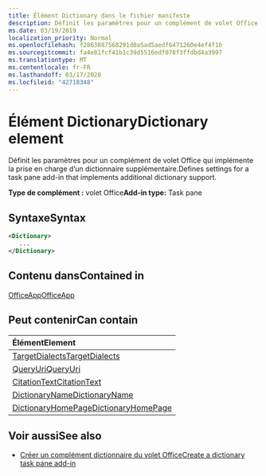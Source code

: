 ```yaml
---
title: Élément Dictionary dans le fichier manifeste
description: Définit les paramètres pour un complément de volet Office qui implémente la prise en charge d’un dictionnaire supplémentaire.
ms.date: 03/19/2019
localization_priority: Normal
ms.openlocfilehash: f2863887568291d0a5ad5aedf6471260e4ef4f1b
ms.sourcegitcommit: fa4e81fcf41b1c39d5516edf078f3ffdbd4a3997
ms.translationtype: MT
ms.contentlocale: fr-FR
ms.lasthandoff: 03/17/2020
ms.locfileid: "42718348"
---
```

# <a name="dictionary-element"></a><span data-ttu-id="14270-103">Élément Dictionary</span><span class="sxs-lookup"><span data-stu-id="14270-103">Dictionary element</span></span>

<span data-ttu-id="14270-104">Définit les paramètres pour un complément de volet Office qui implémente la prise en charge d’un dictionnaire supplémentaire.</span><span class="sxs-lookup"><span data-stu-id="14270-104">Defines settings for a task pane add-in that implements additional dictionary support.</span></span>

<span data-ttu-id="14270-105">**Type de complément :** volet Office</span><span class="sxs-lookup"><span data-stu-id="14270-105">**Add-in type:** Task pane</span></span>

## <a name="syntax"></a><span data-ttu-id="14270-106">Syntaxe</span><span class="sxs-lookup"><span data-stu-id="14270-106">Syntax</span></span>

```XML
<Dictionary>
   ...
</Dictionary>
```

## <a name="contained-in"></a><span data-ttu-id="14270-107">Contenu dans</span><span class="sxs-lookup"><span data-stu-id="14270-107">Contained in</span></span>

[<span data-ttu-id="14270-108">OfficeApp</span><span class="sxs-lookup"><span data-stu-id="14270-108">OfficeApp</span></span>](officeapp.md)

## <a name="can-contain"></a><span data-ttu-id="14270-109">Peut contenir</span><span class="sxs-lookup"><span data-stu-id="14270-109">Can contain</span></span>

|<span data-ttu-id="14270-110">**Élément**</span><span class="sxs-lookup"><span data-stu-id="14270-110">**Element**</span></span>|
|:-----|
|[<span data-ttu-id="14270-111">TargetDialects</span><span class="sxs-lookup"><span data-stu-id="14270-111">TargetDialects</span></span>](targetdialects.md)|
|[<span data-ttu-id="14270-112">QueryUri</span><span class="sxs-lookup"><span data-stu-id="14270-112">QueryUri</span></span>](queryuri.md)|
|[<span data-ttu-id="14270-113">CitationText</span><span class="sxs-lookup"><span data-stu-id="14270-113">CitationText</span></span>](citationtext.md)|
|[<span data-ttu-id="14270-114">DictionaryName</span><span class="sxs-lookup"><span data-stu-id="14270-114">DictionaryName</span></span>](dictionaryname.md)|
|[<span data-ttu-id="14270-115">DictionaryHomePage</span><span class="sxs-lookup"><span data-stu-id="14270-115">DictionaryHomePage</span></span>](dictionaryhomepage.md)|

## <a name="see-also"></a><span data-ttu-id="14270-116">Voir aussi</span><span class="sxs-lookup"><span data-stu-id="14270-116">See also</span></span>

- [<span data-ttu-id="14270-117">Créer un complément dictionnaire du volet Office</span><span class="sxs-lookup"><span data-stu-id="14270-117">Create a dictionary task pane add-in</span></span>](../../word/dictionary-task-pane-add-ins.md)
